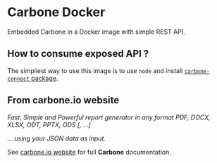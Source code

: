 # Carbone Docker

Embedded Carbone in a Docker image with simple REST API.

## How to consume exposed API ?

The simpliest way to use this image is to use `node` and install [`carbone-connect` package](https://npmjs.org/carbone-connect).

## From carbone.io website

_Fast, Simple and Powerful report generator in any format PDF, DOCX, XLSX, ODT, PPTX, ODS [, ...]_

_... using your JSON data as input._

See [carbone.io website](https://carbone.io) for full **Carbone** documentation.

